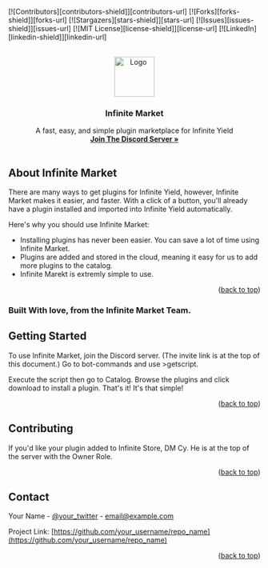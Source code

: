 <div id="top"></div>
<!--
*** Thanks for checking out the Best-README-Template. If you have a suggestion
*** that would make this better, please fork the repo and create a pull request
*** or simply open an issue with the tag "enhancement".
*** Don't forget to give the project a star!
*** Thanks again! Now go create something AMAZING! :D
-->



<!-- PROJECT SHIELDS -->
<!--
*** I'm using markdown "reference style" links for readability.
*** Reference links are enclosed in brackets [ ] instead of parentheses ( ).
*** See the bottom of this document for the declaration of the reference variables
*** for contributors-url, forks-url, etc. This is an optional, concise syntax you may use.
*** https://www.markdownguide.org/basic-syntax/#reference-style-links
-->
[![Contributors][contributors-shield]][contributors-url]
[![Forks][forks-shield]][forks-url]
[![Stargazers][stars-shield]][stars-url]
[![Issues][issues-shield]][issues-url]
[![MIT License][license-shield]][license-url]
[![LinkedIn][linkedin-shield]][linkedin-url]



<!-- PROJECT LOGO -->
<br />
<div align="center">
  <a href="https://github.com/othneildrew/Best-README-Template">
    <img src="images/logo.png" alt="Logo" width="80" height="80">
  </a>

  <h3 align="center">Infinite Market</h3>

  <p align="center">
    A fast, easy, and simple plugin marketplace for Infinite Yield
    <br />
    <a href="https://www.discord.gg/AnrgW2Pmq8"><strong>Join The Discord Server »</strong></a>
    <br />
    <br />
  </p>
</div>



<!-- ABOUT THE PROJECT -->
## About Infinite Market

There are many ways to get plugins for Infinite Yield, however, Infinite Market makes it easier, and faster. With a click of a button, you'll already have a plugin installed and imported into Infinite Yield automatically.

Here's why you should use Infinite Market:
* Installing plugins has never been easier. You can save a lot of time using Infinite Market.
* Plugins are added and stored in the cloud, meaning it easy for us to add more plugins to the catalog.
* Infinite Marekt is extremly simple to use.

<p align="right">(<a href="#top">back to top</a>)</p>



### Built With love, from the Infinite Market Team.



<!-- GETTING STARTED -->
## Getting Started

To use Infinite Market, join the Discord server. (The invite link is at the top of this document.) Go to bot-commands and use >getscript.

Execute the script then go to Catalog. Browse the plugins and click download to install a plugin. That's it! It's that simple!

<p align="right">(<a href="#top">back to top</a>)</p>



<!-- CONTRIBUTING -->
## Contributing

If you'd like your plugin added to Infinite Store, DM Cy. He is at the top of the server with the Owner Role.

<p align="right">(<a href="#top">back to top</a>)</p>



<!-- CONTACT -->
## Contact

Your Name - [@your_twitter](https://twitter.com/your_username) - email@example.com

Project Link: [https://github.com/your_username/repo_name](https://github.com/your_username/repo_name)

<p align="right">(<a href="#top">back to top</a>)</p>
